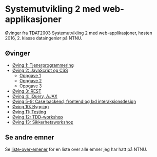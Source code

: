 # Systemutvikling 2 med web-applikasjoner
Øvinger fra TDAT2003 Systemutvikling 2 med web-applikasjoner, høsten 2016, 2. klasse dataingeniør på NTNU.


## Øvinger
- [Øving 1: Tjenerprogrammering](Øving%2001)
- [Øving 2: JavaScript og CSS](Øving%2002)
  - [Oppgave 1](Øving%2002/Oppgave%201)
  - [Oppgave 2](Øving%2002/Oppgave%202)
  - [Oppgave 3](Øving%2002/Oppgave%203)
- [Øving 3: REST](Øving%2003)
- [Øving 4: jQuery, AJAX](Øving%2004)
- [Øving 5-9: Case backend, frontend og lxd interaksjonsdesign](Øving%2005-09)
- [Øving 10: Bygging](Øving%2010)
- [Øving 11: Testing](Øving%2011)
- [Øving 12: TDD-workshop](Øving%2012)
- [Øving 13: Sikkerhetsworkshop](Øving%2013)

## Se andre emner
Se [liste-over-emener](https://github.com/Knutakir/liste-over-emner) for en liste over alle emner jeg har hatt på NTNU.
